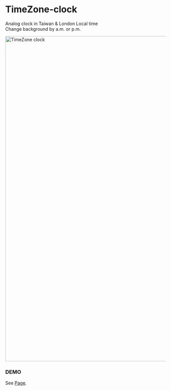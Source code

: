 # TimeZone-clock
Analog clock in Taiwan &amp; London Local time </br>
Change background by a.m. or p.m.

<img width="1018" alt="TimeZone clock" src="https://user-images.githubusercontent.com/80014504/131654560-62b3f745-50c3-43c6-b99c-98d6b18e35ec.png">

### DEMO
See [Page](https://lillianniu3640.github.io/TimeZone-clock/).

